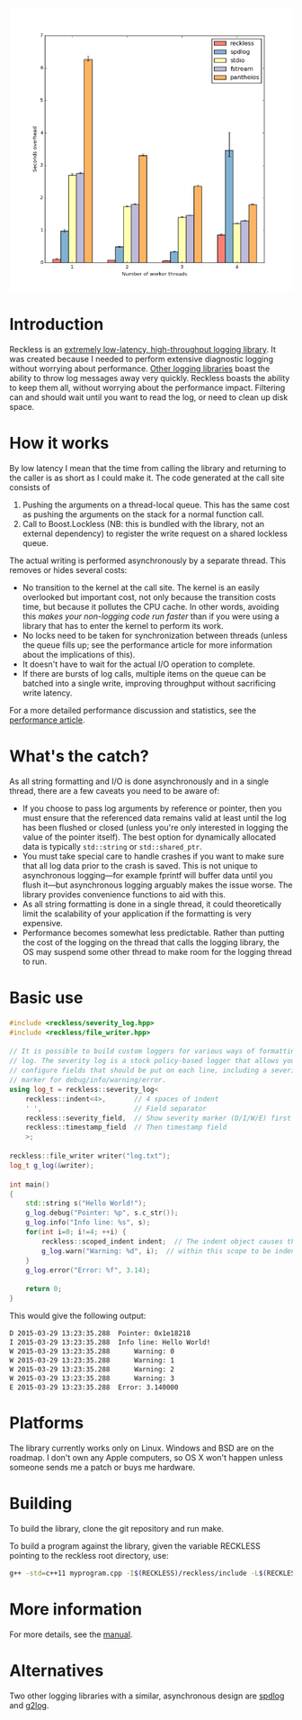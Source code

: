 [![Performance chart for a quad-core CPU](doc/images/performance_mandelbrot_difference.png)](doc/performance.md)

Introduction
============
Reckless is an [extremely low-latency, high-throughput logging
library](doc/performance.md). It was created because I needed to perform
extensive diagnostic logging without worrying about performance. [Other
logging libraries](http://www.pantheios.org/performance.html) boast the
ability to throw log messages away very quickly. Reckless boasts the ability
to keep them all, without worrying about the performance impact. Filtering can
and should wait until you want to read the log, or need to clean up disk
space.

How it works
============
By low latency I mean that the time from calling the library and returning
to the caller is as short as I could make it. The code generated at the
call site consists of

1. Pushing the arguments on a thread-local queue. This has the same cost
   as pushing the arguments on the stack for a normal function call.
2. Call to Boost.Lockless (NB: this is bundled with the library, not an
   external dependency) to register the write request on a shared
   lockless queue.

The actual writing is performed asynchronously by a separate thread.
This removes or hides several costs:

* No transition to the kernel at the call site. The kernel is an easily
  overlooked but important cost, not only because the transition costs
  time, but because it pollutes the CPU cache. In other words, avoiding
  this *makes your non-logging code run faster* than if you were using a
  library that has to enter the kernel to perform its work.
* No locks need to be taken for synchronization between threads (unless
  the queue fills up; see the performance article for more information
  about the implications of this).
* It doesn't have to wait for the actual I/O operation to complete.
* If there are bursts of log calls, multiple items on the queue can be
  batched into a single write, improving throughput without sacrificing write
  latency.

For a more detailed performance discussion and statistics, see the
[performance article](doc/performance.md). 

What's the catch?
=================
As all string formatting and I/O is done asynchronously and in a single
thread, there are a few caveats you need to be aware of:
* If you choose to pass log arguments by reference or pointer, then you
  must ensure that the referenced data remains valid at least until the
  log has been flushed or closed (unless you're only interested in
  logging the value of the pointer itself). The best option for
  dynamically allocated data is typically `std::string` or
  `std::shared_ptr`.
* You must take special care to handle crashes if you want to make sure
  that all log data prior to the crash is saved. This is not unique to
  asynchronous logging&mdash;for example fprintf will buffer data until you
  flush it&mdash;but asynchronous logging arguably makes the issue worse. The
  library provides convenience functions to aid with this.
* As all string formatting is done in a single thread, it could theoretically
  limit the scalability of your application if the formatting is very
  expensive.
* Performance becomes somewhat less predictable. Rather than putting the
  cost of the logging on the thread that calls the logging library, the
  OS may suspend some other thread to make room for the logging thread
  to run.

Basic use
=========
```c++
#include <reckless/severity_log.hpp>
#include <reckless/file_writer.hpp>

// It is possible to build custom loggers for various ways of formatting the
// log. The severity log is a stock policy-based logger that allows you to
// configure fields that should be put on each line, including a severity
// marker for debug/info/warning/error.
using log_t = reckless::severity_log<
    reckless::indent<4>,       // 4 spaces of indent
    ' ',                       // Field separator
    reckless::severity_field,  // Show severity marker (D/I/W/E) first
    reckless::timestamp_field  // Then timestamp field
    >;
    
reckless::file_writer writer("log.txt");
log_t g_log(&writer);

int main()
{
    std::string s("Hello World!");
    g_log.debug("Pointer: %p", s.c_str());
    g_log.info("Info line: %s", s);
    for(int i=0; i!=4; ++i) {
        reckless::scoped_indent indent;  // The indent object causes the lines
        g_log.warn("Warning: %d", i);  // within this scope to be indented
    }
    g_log.error("Error: %f", 3.14);

    return 0;
}
```
This would give the following output:
```
D 2015-03-29 13:23:35.288  Pointer: 0x1e18218
I 2015-03-29 13:23:35.288  Info line: Hello World!
W 2015-03-29 13:23:35.288      Warning: 0
W 2015-03-29 13:23:35.288      Warning: 1
W 2015-03-29 13:23:35.288      Warning: 2
W 2015-03-29 13:23:35.288      Warning: 3
E 2015-03-29 13:23:35.288  Error: 3.140000
```

Platforms
=========
The library currently works only on Linux. Windows and BSD are on the roadmap.
I don't own any Apple computers, so OS X won't happen unless someone sends me
a patch or buys me hardware.

Building
========
To build the library, clone the git repository and run make.

To build a program against the library, given the variable RECKLESS
pointing to the reckless root directory, use:

```bash
g++ -std=c++11 myprogram.cpp -I$(RECKLESS)/reckless/include -L$(RECKLESS)/reckless/lib -lreckless
```

More information
================
For more details, see the [manual](doc/manual.md).

Alternatives
============
Two other logging libraries with a similar, asynchronous design are
[spdlog](https://github.com/gabime/spdlog/) and
[g2log](https://bitbucket.org/KjellKod/g2log/).
